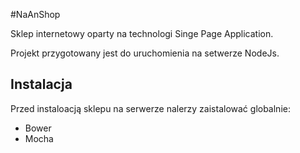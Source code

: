 #NaAnShop

Sklep internetowy oparty na technologi Singe Page Application.

Projekt przygotowany jest do uruchomienia na setwerze NodeJs.

## Instalacja
Przed instaloacją sklepu na serwerze nalerzy zaistalować globalnie:
* Bower
* Mocha